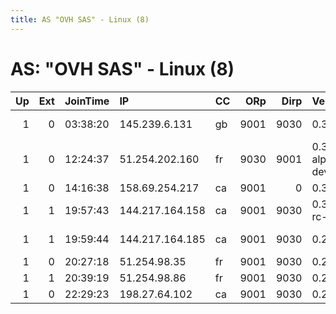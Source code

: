 ```yaml
---
title: AS "OVH SAS" - Linux (8)
---
```


# AS: "OVH SAS" - Linux (8)

|   Up |   Ext | JoinTime   | IP              | CC   |   ORp |   Dirp | Version           | Contact                   | Nickname          |   eFamMembers |
|-----:|------:|:-----------|:----------------|:-----|------:|-------:|:------------------|:--------------------------|:------------------|--------------:|
|    1 |     0 | 03:38:20   | 145.239.6.131   | gb   |  9001 |   9030 | 0.3.1.9           | poiuty@protonmail.com - 1 | poiuty4           |             1 |
|    1 |     0 | 12:24:37   | 51.254.202.160  | fr   |  9030 |   9001 | 0.3.3.0-alpha-dev | ididntedittheconfig       | z3r6h1v3          |             1 |
|    1 |     0 | 14:16:38   | 158.69.254.217  | ca   |  9001 |      0 | 0.3.1.9           | None                      | Unnamed           |             1 |
|    1 |     1 | 19:57:43   | 144.217.164.158 | ca   |  9001 |   9030 | 0.3.2.8-rc-dev    | AA8F622D Conrad Rockenhau | ConradsOVHRelay01 |             2 |
|    1 |     1 | 19:59:44   | 144.217.164.185 | ca   |  9001 |   9030 | 0.2.9.14          | AA8F622D Conrad Rockenhau | ConradsOVHRelay02 |             2 |
|    1 |     0 | 20:27:18   | 51.254.98.35    | fr   |  9001 |   9030 | 0.2.9.11          | None                      | JetRanger         |             1 |
|    1 |     1 | 20:39:19   | 51.254.98.86    | fr   |  9001 |   9030 | 0.2.9.11          | None                      | Unnamed           |             1 |
|    1 |     0 | 22:29:23   | 198.27.64.102   | ca   |  9001 |   9030 | 0.2.9.11          | None                      | TORCANADA007      |             1 |
